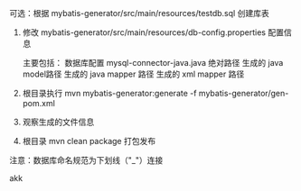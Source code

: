 可选：根据 mybatis-generator/src/main/resources/testdb.sql 创建库表

1. 修改 mybatis-generator/src/main/resources/db-config.properties 配置信息
	
	主要包括：  数据库配置
			  mysql-connector-java.java 绝对路径
			  生成的 java model路径
			  生成的 java mapper 路径
			  生成的 xml  mapper 路径
			  
2. 根目录执行 mvn mybatis-generator:generate -f mybatis-generator/gen-pom.xml

3. 观察生成的文件信息

4. 根目录 mvn clean package  打包发布

注意：数据库命名规范为下划线（"_"）连接

akk